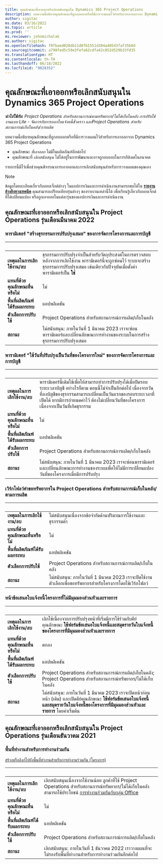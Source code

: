```yaml
---
title: คุณลักษณะที่เอาออกหรือเลิกสนับสนุนใน Dynamics 365 Project Operations
description: บทความนี้อธิบายคุณลักษณะที่ถูกลบออกหรือที่มีการวางแผนไว้สำหรับการเอาออกจาก Dynamics 365 Project Operations
author: sigitac
ms.date: 03/16/2022
ms.topic: article
ms.prod: ''
ms.reviewer: johnmichalak
ms.author: sigitac
ms.openlocfilehash: f0fbaed028db11d8fb1551d304a40543faf35b0d
ms.sourcegitcommit: a798fed5c59e3fefa62cdfa42c852d529b33fd35
ms.translationtype: HT
ms.contentlocale: th-TH
ms.lasthandoff: 06/18/2022
ms.locfileid: "9028352"
---
```

# <a name="removed-or-deprecated-features-in-dynamics-365-project-operations"></a>คุณลักษณะที่เอาออกหรือเลิกสนับสนุนใน Dynamics 365 Project Operations

_**นำไปใช้กับ:** Project Operations สำหรับสถานการณ์ตามทรัพยากร/ไม่ได้เก็บในคลัง การปรับใช้งานแบบ Lite - จัดการกับการออกใบแจ้งหนี้ชั่วคราว และProject Operations สำหรับสถานการณ์เก็บในคลัง/การผลิต_

บทความนี้อธิบายคุณลักษณะที่ถูกลบออกหรือที่มีการวางแผนไว้สำหรับการเอาออกจาก Dynamics 365 Project Operations

- คุณลักษณะ *ที่เอาออก* ไม่มีในผลิตภัณฑ์อีกต่อไป
- คุณลักษณะที่ *เลิกสนับสนุน* ไม่ได้อยู่ในการพัฒนาและอาจถูกลบออกในการอัปเดตในอนาคต

รายการนี้มีไว้เพื่อช่วยคุณพิจารณาการเอาออกและการเลิกสนับสนุนสำหรับการวางแผนของคุณเอง

> [!NOTE]
> ข้อมูลโดยละเอียดเกี่ยวกับออบเจ็กต์ต่างๆ ในแอปการเงินและการดำเนินงานสามารถพบได้ใน [**รายงานอ้างอิงทางเทคนิค**](/dynamics/s-e/global/axtechrefrep_61) คุณสามารถเปรียบเทียบรุ่นต่างๆ ของรายงานเหล่านี้ได้ เพื่อเรียนรู้เกี่ยวกับออบเจ็กต์ที่ได้เปลี่ยนแปลง หรือถูกเอาออกในแต่ละรุ่นของแอปการเงินและการดำเนินงาน

## <a name="features-removed-or-deprecated-in-the-project-operations-march-2022-release"></a>คุณลักษณะที่เอาออกหรือเลิกสนับสนุนใน Project Operations รุ่นเดือนมีนาคม 2022

### <a name="project-management-and-accounting-always-create-adjustment-transaction-parameter"></a>พารามิเตอร์ "สร้างธุรกรรมการปรับปรุงเสมอ" ของการจัดการโครงการและการบัญชี

| &nbsp; | &nbsp; |
|--------|--------|
| **เหตุผลในการเลิกใช้งาน/ลบ** | ธุรกรรมการปรับปรุงจำเป็นสำหรับวัตถุประสงค์ในการตรวจสอบ หลังจากการเลิกใช้งาน พารามิเตอร์นี้จะถูกซ่อนไว้ ระบบจะสร้างธุรกรรมการปรับปรุงเสมอ เช่นเดียวกับปัจจุบันเมื่อตั้งค่าพารามิเตอร์เป็น **ใช่** |
| **แทนที่ด้วยคุณลักษณะอื่นหรือไม่** | ไม่ |
| **พื้นที่ผลิตภัณฑ์ได้รับผลกระทบ** | แอปพลิเคชัน |
| **ตัวเลือกการปรับใช้** | Project Operations สำหรับสถานการณ์การผลิต/เก็บในคลัง |
| **สถานะ** | ไม่สนับสนุน: ภายในวันที่ 1 มีนาคม 2023 เราจะซ่อนพารามิเตอร์และเปลี่ยนลักษณะการทำงานของระบบในการสร้างธุรกรรมการปรับปรุงเสมอ |

### <a name="project-management-and-accounting-use-adjustment-date-as-new-project-date-parameter"></a>พารามิเตอร์ "ใช้วันที่ปรับปรุงเป็นวันที่ของโครงการใหม่" ของการจัดการโครงการและการบัญชี

| &nbsp; | &nbsp; |
|--------|--------|
| **เหตุผลในการเลิกใช้งาน/ลบ** | พารามิเตอร์นี้เดิมใช้เพื่อให้สามารถทำการปรับปรุงได้เมื่อปิดรอบระยะเวลาบัญชี อย่างไรก็ตาม ตอนนี้ไม่จำเป็นอีกต่อไป เนื่องจากวันที่ลงบัญชีของธุรกรรมสามารถเปลี่ยนเป็นวันแรกของรอบระยะเวลาที่เปิดได้ หากมีการกำหนดค่าไว้ ต้องไม่เปลี่ยนวันที่ของโครงการ เนื่องจากเป็นวันที่เกิดธุรกรรม |
| **แทนที่ด้วยคุณลักษณะอื่นหรือไม่** | ไม่ |
| **พื้นที่ผลิตภัณฑ์ได้รับผลกระทบ** | แอปพลิเคชัน |
| **ตัวเลือกการปรับใช้** | Project Operations สำหรับสถานการณ์การผลิต/เก็บในคลัง |
| **สถานะ** | ไม่สนับสนุน: ภายในวันที่ 1 มีนาคม 2023 เราจะซ่อนพารามิเตอร์และเปลี่ยนลักษณะการทำงานของระบบเพื่อให้ไม่มีการเปลี่ยนแปลงวันที่ของโครงการเมื่อมีการปรับปรุง |

### <a name="resource-request-workflow-in-project-operations-for-stockedproduction-based-scenarios"></a>เวิร์กโฟลว์คำขอทรัพยากรใน Project Operations สำหรับสถานการณ์เก็บในคลัง/ตามการผลิต

| &nbsp; | &nbsp; |
|--------|--------|
| **เหตุผลในการเลิกใช้งาน/ลบ** | ไม่สนับสนุนเนื่องจากข้อจำกัดด้านปริมาณการใช้งานและธุรกรรมต่ำ |
| **แทนที่ด้วยคุณลักษณะอื่นหรือไม่** | ไม่ |
| **พื้นที่ผลิตภัณฑ์ได้รับผลกระทบ** | แอปพลิเคชัน |
| **ตัวเลือกการปรับใช้** | Project Operations สำหรับสถานการณ์การผลิต/เก็บในคลัง |
| **สถานะ** | ไม่สนับสนุน: ภายในวันที่ 1 มีนาคม 2023 เราจะปิดใช้งานตัวเลือกเพื่อขอทรัพยากรสำหรับโครงการโดยใช้เวิร์กโฟลว์ |

### <a name="project-invoice-proposal-page-without-header-and-lines-views"></a>หน้าข้อเสนอใบแจ้งหนี้โครงการที่ไม่มีมุมมองส่วนหัวและรายการ

| &nbsp; | &nbsp; |
|--------|--------|
| **เหตุผลในการเลิกใช้งาน/ลบ** | เลิกใช้เนื่องจากการปรับปรุงหน้าที่เริ่มมีการใช้ร่วมกับคีย์คุณลักษณะ **ใช้ฟอร์มข้อเสนอใบแจ้งหนี้และสมุดรายวันใบแจ้งหนี้ของโครงการที่มีมุมมองส่วนหัวและรายการ** |
| **แทนที่ด้วยคุณลักษณะอื่นหรือไม่** | ตกลง |
| **พื้นที่ผลิตภัณฑ์ได้รับผลกระทบ** | แอปพลิเคชัน |
| **ตัวเลือกการปรับใช้** | Project Operations สำหรับสถานการณ์การผลิต/เก็บในคลัง; Project Operations สำหรับสถานการณ์ทรัพยากร/ไม่ได้เก็บในคลัง |
| **สถานะ** | ไม่สนับสนุน: ภายในวันที่ 1 มีนาคม 2023 เราจะปิดหน้าก่อนหน้า (เดิม) และเปิดคีย์คุณลักษณะ **ใช้ฟอร์มข้อเสนอใบแจ้งหนี้และสมุดรายวันใบแจ้งหนี้ของโครงการที่มีมุมมองส่วนหัวและรายการ** โดยค่าเริ่มต้น |

## <a name="features-removed-or-deprecated-in-the-project-operations-december-2021-release"></a>คุณลักษณะที่เอาออกหรือเลิกสนับสนุนใน Project Operations รุ่นเดือนธันวาคม 2021

### <a name="collaboration-workspaces"></a>พื้นที่ทำงานสำหรับการทำงานร่วมกัน

[สร้างหรือลิงก์ไปยังพื้นที่ทำงานสำหรับการทำงานร่วมกัน (โครงการ)](/dynamicsax-2012/appuser-itpro/create-or-link-to-a-collaboration-workspace-project)

| &nbsp; | &nbsp; |
|--------|--------|
| **เหตุผลในการเลิกใช้งาน/ลบ** | เลิกสนับสนุนเนื่องจากใช้งานน้อย ลูกค้าที่ใช้ Project Operations สำหรับสถานการณ์ทรัพยากร/ไม่ได้เก็บในคลังสามารถใช้ประโยชน์ [การทำงานร่วมกันกับกลุ่ม Office](../project-management/collaboration-groups.md) |
| **แทนที่ด้วยคุณลักษณะอื่นหรือไม่** | ไม่ |
| **พื้นที่ผลิตภัณฑ์ได้รับผลกระทบ** | แอปพลิเคชัน  |
| **ตัวเลือกการปรับใช้** | Project Operations สำหรับสถานการณ์การผลิต/เก็บในคลัง |
| **สถานะ** | เลิกสนับสนุน: ภายในวันที่ 1 ธันวาคม 2022 เราวางแผนที่จะไม่รองรับพื้นที่ทำงานสำหรับการทำงานร่วมกันอีกต่อไป |

